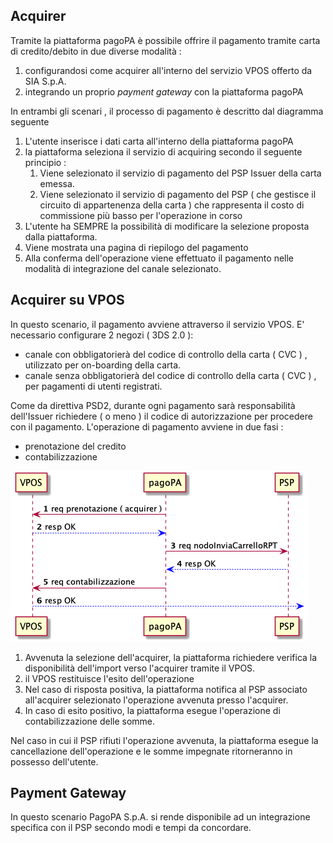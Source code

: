 ## Acquirer

Tramite la piattaforma pagoPA è possibile offrire il pagamento tramite carta di credito/debito in due diverse modalità :

1. configurandosi come acquirer all'interno del servizio VPOS offerto da SIA S.p.A.
2. integrando un proprio _payment gateway_ con la piattaforma pagoPA

In entrambi gli scenari , il processo di pagamento è descritto dal diagramma seguente

1. L'utente inserisce i dati carta all'interno della piattaforma pagoPA
2. la piattaforma seleziona il servizio di acquiring secondo il seguente principio :
   1. Viene selezionato il servizio di pagamento del PSP Issuer della carta emessa. 
   2. Viene selezionato il servizio di pagamento del PSP ( che gestisce il circuito di appartenenza della carta ) che rappresenta il costo di commissione più basso per l'operazione in corso
3. L'utente ha SEMPRE la possibilità di modificare la selezione proposta dalla piattaforma.
4. Viene mostrata una pagina di riepilogo del pagamento
5. Alla conferma dell'operazione viene effettuato il pagamento nelle modalità di integrazione del canale selezionato.

## Acquirer su VPOS

In questo scenario, il pagamento avviene attraverso il servizio VPOS. 
E' necessario configurare 2 negozi ( 3DS 2.0 ):

- canale con obbligatorierà del codice di controllo della carta ( CVC ) , utilizzato per on-boarding della carta.
- canale senza obbligatorierà del codice di controllo della carta ( CVC ) , per pagamenti di utenti registrati.

Come da direttiva PSD2, durante ogni pagamento sarà responsabilità dell'Issuer richiedere ( o meno ) il codice di autorizzazione per procedere con il pagamento.
L'operazione di pagamento avviene in due fasi :

- prenotazione del credito
- contabilizzazione

![sd_vpos.puml](../diagrams/sd_vpos.png)

1. Avvenuta la selezione dell'acquirer, la piattaforma richiedere verifica la disponibilità dell'import verso l'acquirer tramite il VPOS.
2. il VPOS restituisce l'esito dell'operazione
3. Nel caso di risposta positiva, la piattaforma notifica al PSP associato all'acquirer selezionato l'operazione avvenuta presso l'acquirer.
4. In caso di esito positivo, la piattaforma esegue l'operazione di contabilizzazione delle somme.

Nel caso in cui il PSP rifiuti l'operazione avvenuta, la piattaforma esegue la cancellazione dell'operazione e le somme impegnate ritorneranno in possesso dell'utente.

## Payment Gateway

In questo scenario PagoPA S.p.A. si rende disponibile ad un integrazione specifica con il PSP secondo modi e tempi da concordare.
